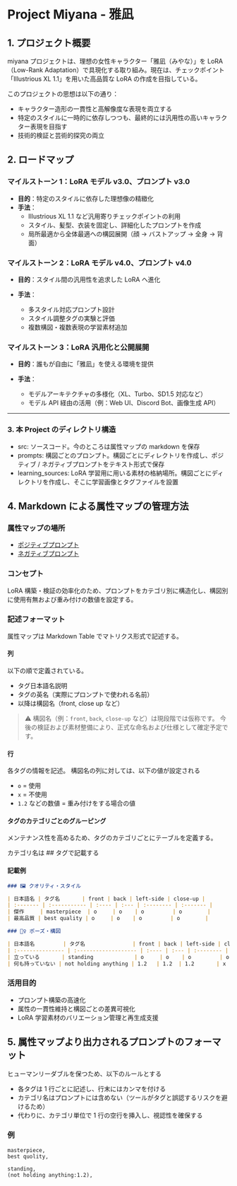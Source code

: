 # Project Miyana - 雅凪

## 1. プロジェクト概要

miyana プロジェクトは、理想の女性キャラクター「雅凪（みやな）」を LoRA（Low-Rank Adaptation）で具現化する取り組み。現在は、チェックポイント「Illustrious XL 1.1」を用いた高品質な LoRA の作成を目指している。

このプロジェクトの思想は以下の通り：

- キャラクター造形の一貫性と高解像度な表現を両立する
- 特定のスタイルに一時的に依存しつつも、最終的には汎用性の高いキャラクター表現を目指す
- 技術的検証と芸術的探究の両立

## 2. ロードマップ

### マイルストーン 1：LoRA モデル v3.0、プロンプト v3.0

- **目的**：特定のスタイルに依存した理想像の精緻化
- **手法**：
  - Illustrious XL 1.1 など汎用寄りチェックポイントの利用
  - スタイル、髪型、衣装を固定し、詳細化したプロンプトを作成
  - 局所最適から全体最適への構図展開（顔 → バストアップ → 全身 → 背面）

### マイルストーン 2：LoRA モデル v4.0、プロンプト v4.0

- **目的**：スタイル間の汎用性を追求した LoRA へ進化
- **手法**：

  - 多スタイル対応プロンプト設計
  - スタイル調整タグの実験と評価
  - 複数構図・複数表現の学習素材追加

### マイルストーン 3：LoRA 汎用化と公開展開

- **目的**：誰もが自由に「雅凪」を使える環境を提供
- **手法**：

  - モデルアーキテクチャの多様化（XL、Turbo、SD1.5 対応など）
  - モデル API 経由の活用（例：Web UI、Discord Bot、画像生成 API）

---

### 3. 本 Project のディレクトリ構造

- src: ソースコード。今のところは属性マップの markdown を保存
- prompts: 構図ごとのプロンプト。構図ごとにディレクトリを作成し、ポジティブ / ネガティブプロンプトをテキスト形式で保存
- learning_sources: LoRA 学習用に用いる素材の格納場所。構図ごとにディレクトリを作成し、そこに学習画像とタグファイルを設置

## 4. Markdown による属性マップの管理方法

### 属性マップの場所

- [ポジティブプロンプト](src/positive_attribute_map.md)
- [ネガティブプロンプト](src/negative_attribute_map.md)

### コンセプト

LoRA 構築・検証の効率化のため、プロンプトをカテゴリ別に構造化し、構図別に使用有無および重み付けの数値を設定する。

### 記述フォーマット

属性マップは Markdown Table でマトリクス形式で記述する。

#### 列

以下の順で定義されている。

- タグ日本語名説明
- タグの英名（実際にプロンプトで使われる名前）
- 以降は構図名（front, close up など）

> ⚠️ 構図名（例：`front`, `back`, `close-up` など）は現段階では仮称です。
> 今後の検証および素材整備により、正式な命名および仕様として確定予定です。

#### 行

各タグの情報を記述。
構図名の列に対しては、以下の値が設定される

- `o` = 使用
- `x` = 不使用
- `1.2` などの数値 = 重み付けをする場合の値

#### タグのカテゴリごとのグルーピング

メンテナンス性を高めるため、タグのカテゴリごとにテーブルを定義する。

カテゴリ名は ## タグで記載する

#### 記載例

```md
### 🖼️ クオリティ・スタイル

| 日本語名 | タグ名       | front | back | left-side | close-up |
| :------- | :----------- | :---- | :--- | :-------- | :------- |
| 傑作     | masterpiece  | o     | o    | o         | o        |
| 最高品質 | best quality | o     | o    | o         | o        |

### 🧍‍♀️ ポーズ・構図

| 日本語名         | タグ名               | front | back | left-side | close-up |
| :--------------- | :------------------- | :---- | :--- | :-------- | :------- |
| 立っている       | standing             | o     | o    | o         | o        |
| 何も持っていない | not holding anything | 1.2   | 1.2  | 1.2       | x        |
```

### 活用目的

- プロンプト構築の高速化
- 属性の一貫性維持と構図ごとの差異可視化
- LoRA 学習素材のバリエーション管理と再生成支援

## 5. 属性マップより出力されるプロンプトのフォーマット

ヒューマンリーダブルを保つため、以下のルールとする

- 各タグは 1 行ごとに記述し、行末にはカンマを付ける
- カテゴリ名はプロンプトには含めない（ツールがタグと誤認するリスクを避けるため）
- 代わりに、カテゴリ単位で 1 行の空行を挿入し、視認性を確保する

### 例

```
masterpiece,
best quolity,

standing,
(not holding anything:1.2),
```
